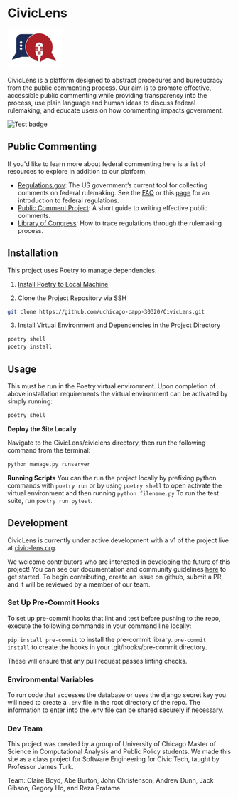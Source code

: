 
# CivicLens

![logo](docs/assets/logo.png)

CivicLens is a platform designed to abstract procedures and bureaucracy from the public commenting process. Our aim is to promote effective, accessible public commenting while providing transparency into the process, use plain language and human ideas to discuss federal rulemaking, and educate users on how commenting impacts government.

![Test badge](https://github.com/uchicago-capp-30320/CivicLens/actions/workflows/lint-test.yml/badge.svg)

## Public Commenting

If you'd like to learn more about federal commenting here is a list of resources to explore in addition to our platform.
- [Regulations.gov](https://www.regulations.gov/): The US government’s current tool for collecting comments on federal rulemaking. See the [FAQ](https://www.regulations.gov/faq) or this [page](https://www.regulations.gov/learn) for an introduction to federal regulations.
- [Public Comment Project](https://publiccommentproject.org/how-to): A short guide to writing effective public comments.
- [Library of Congress](https://guides.loc.gov/trace-federal-regulations/docket-information): How to trace regulations through the rulemaking process.

## Installation
This project uses Poetry to manage dependencies. 

1. [Install Poetry to Local Machine](https://python-poetry.org/docs/)

2. Clone the Project Repository via SSH

```bash
git clone https://github.com/uchicago-capp-30320/CivicLens.git
```

3. Install Virtual Environment and Dependencies in the Project Directory

```bash
poetry shell
poetry install
```

## Usage
This must be run in the Poetry virtual environment. 
Upon completion of above installation requirements the virtual environment can be activated by simply running:

```bash
poetry shell
```


**Deploy the Site Locally**

Navigate to the CivicLens/civiclens directory, then run the following command from the terminal:

```bash
python manage.py runserver
```

**Running Scripts**
You can the run the project locally by prefixing python commands with `poetry run` or by using `poetry shell` to open activate the virtual environment and then running `python filename.py`
To run the test suite, run `poetry run pytest`.


## Development
CivicLens is currently under active development with a v1 of the project live at [civic-lens.org](https://civic-lens.org/).

We welcome contributors who are interested in developing the future of this project! You can see our documentation and community guidelines [here](https://uchicago-capp-30320.github.io/CivicLens/) to get started. To begin contributing, create an issue on github, submit a PR, and it will be reviewed by a member of our team.

### Set Up Pre-Commit Hooks
To set up pre-commit hooks that lint and test before pushing to the repo, execute the following commands in your command line locally:

`pip install pre-commit` to install the pre-commit library.
`pre-commit install` to create the hooks in your .git/hooks/pre-commit directory.

These will ensure that any pull request passes linting checks.

### Environmental Variables
To run code that accesses the database or uses the django secret key you will need to create a `.env` file in the root directory of the repo. The information to enter into the .env file can be shared securely if necessary.

### Dev Team
This project was created by a group of University of Chicago Master of Science in Computational Analysis and Public Policy students. We made this site as a class project for Software Engineering for Civic Tech, taught by Professor James Turk.

Team: Claire Boyd, Abe Burton, John Christenson, Andrew Dunn, Jack Gibson, Gegory Ho, and Reza Pratama

